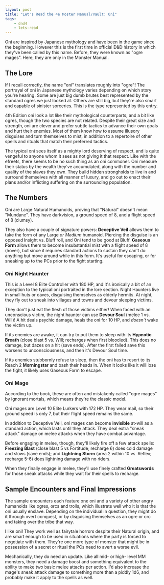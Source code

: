 ```yaml
---
layout: post
title: "Let's Read the 4e Moster Manual/Vault: Oni"
tags:
    - dnd4
    - lets-read
---
```


Oni are inspired by Japanese mythology and have been in the game since the
beginning. However this is the first time in official D&D history in which
they've been called by this name. Before, they were known as "ogre mages". Here,
they are only in the Monster Manual.


## The Lore

If I recall correctly, the name "oni" translates roughly into "ogre"! The
portrayal of oni in Japanese mythology varies depending on which story you're
hearing. Some are just big dumb brutes best represented by the standard ogres we
just looked at. Others are still big, but they're also smart and capable of
sinister sorceries. This is the type represented by this entry.

4th Edition oni look a lot like their mythological counterparts, and a bit like
ogres, though the two species are not related. Despite their great size and
strength, oni are clever and prefer subtle tactics to advance their own goals
and hurt their enemies. Most of them know how to assume illusory disguises and
turn themselves to mist, in addition to a repertoire of other spells and rituals
that match their preferred tactics.

The typical oni sees itself as a mighty lord deserving of respect, and is quite
vengeful to anyone whom it sees as not giving it that respect. Like with the
efreets, there seems to be no such thing as an oni commoner. Oni measure their
status by the wealth they've accumulated, along with the number and quality of
the slaves they own. They build hidden strongholds to live in and surround
themselves with all manner of luxury, and go out to enact their plans and/or
inflicting suffering on the surrounding population.

## The Numbers

Oni are Large Natural Humanoids, proving that "Natural" doesn't mean
"Mundane". They have darkvision, a ground speed of 8, and a flight speed of 8
(clumsy).

They also have a couple of signature powers: **Deceptive Veil** allows them to
take the form of any Large _or Medium_ humanoid. Piercing the disguise is an
opposed Insight vs. Bluff roll, and Oni tend to be good at Bluff. **Gaseous
Form** allows them to become insubstantial mist with a flight speed of 8
(hover), but since it requires standard actions to sustain they can't do
anything but move around while in this form. It's useful for escaping, or for
sneaking up to the PCs prior to the fight starting.

### Oni Night Haunter

This is a Level 8 Elite Controller with 180 HP, and it's ironically a bit of an
exception to the typical oni portraited in the lore section. Night Haunters live
in small huts or caves, disguising themselves as elderly hermits. At night, they
fly out to sneak into villages and towns and devour sleeping victims.

They don't just eat the flesh of those victims either! When faced with an
unconscious victim, the night haunter can use **Devour Soul** (melee 1
vs. Will)! A hit deals psychic damage, heals the oni for 10 HP, and _doesn't_
wake the victim up.

If its enemies are awake, it can try to put them to sleep with its **Hypnotic
Breath** (close blast 5 vs. Will; recharges when first bloodied). This does no
damage, but dazes on a hit (save ends). After the first failed save this worsens
to unconsciousness, and then it's Devour Soul time.

If its enemies stubbornly refuse to sleep, then the oni has to resort to its
Reach 2 **Morningstar** and bash their heads in. When it looks like it will
lose the fight, it likely uses Gaseous Form to escape.

### Oni Mage

According to the book, these are often and mistakenly called "ogre mages" by
ignorant mortals, which means they're the classic model.

Oni mages are Level 10 Elite Lurkers with 172 HP. They wear mail, so their
ground speed is only 7, but their flight speed remains the same.

In addition to Deceptive Veil, oni mages can become **invisible** at-will as a
standard action, which lasts until they attack. They deal extra "sneak attack"
damage on melee attacks when they have combat advantage.

Before engaging in melee, though, they'll likely fire off a few attack spells:
**Freezing Blast** (close blast 5 vs Fortitude; recharge 6) does cold damage and
slows (save ends); and **Lightning Storm** (area 2 within 10 vs. Reflex;
recharge 5-6) does lightning damage with no riders.

When they finally engage in melee, they'll use finely crafted **Greatswords**
for those sneak attacks while they wait for their spells to recharge.

## Sample Encounters and Final Impressions

The sample encounters each feature one oni and a variety of other angry
humanoids like ogres, orcs and trolls, which illustrate well who it is that the
oni usually enslave. Depending on the individual in question, they might do it
through overt conquest, or by disguising themselves as an ogre or orc and taking
over the tribe that way.

I like oni! They work well as fairytale horrors despite their Natural origin,
and are smart enough to be used in situations where the party is forced to
negotiate with them. They're one more type of monster that might be in
possession of a secret or ritual the PCs need to avert a worse evil.

Mechanically, they do need an update. Like all mid- or high- level MM monsters,
they need a damage boost and something equivalent to the ability to make two
basic melee attacks per action. I'd also increase the mage's sneak attack
damage to something more than a piddly 1d6, and probably make it apply to the
spells as well.
